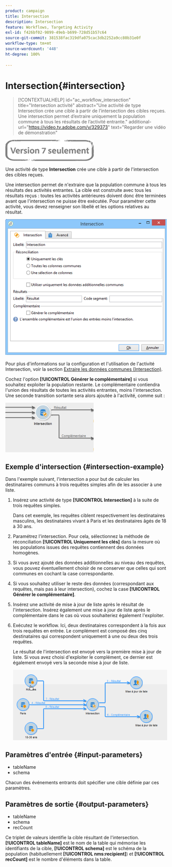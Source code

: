 ```yaml
---
product: campaign
title: Intersection
description: Intersection
feature: Workflows, Targeting Activity
exl-id: f426bf02-9899-49eb-b699-728d51b57c64
source-git-commit: 381538fac319dfa075cac3db2252a9cc80b31e0f
workflow-type: tm+mt
source-wordcount: '448'
ht-degree: 100%

---
```


# Intersection{#intersection}

>[!CONTEXTUALHELP]
>id="ac_workflow_intersection"
>title="Intersection activité"
>abstract="Une activité de type Intersection crée une cible à partir de l’intersection des cibles reçues. Une intersection permet d’extraire uniquement la population commune à tous les résultats de l’activité entrante."
>additional-url="https://video.tv.adobe.com/v/329373" text="Regarder une vidéo de démonstration"


![](../../assets/v7-only.svg)

Une activité de type **Intersection** crée une cible à partir de l&#39;intersection des cibles reçues.

Une intersection permet de n&#39;extraire que la population commune à tous les résultats des activités entrantes. La cible est construite avec tous les résultats reçus : toutes les activités antérieures doivent donc être terminées avant que l&#39;intersection ne puisse être exécutée. Pour paramétrer cette activité, vous devez renseigner son libellé et les options relatives au résultat.

![](assets/s_user_segmentation_inter.png)

Pour plus d&#39;informations sur la configuration et l&#39;utilisation de l&#39;activité Intersection, voir la section [Extraire les données communes (Intersection)](targeting-data.md#extracting-joint-data--intersection-).

Cochez l&#39;option **[!UICONTROL Générer le complémentaire]** si vous souhaitez exploiter la population restante. Le complémentaire contiendra l&#39;union des résultats de toutes les activités entrantes, moins l&#39;intersection. Une seconde transition sortante sera alors ajoutée à l&#39;activité, comme suit :

![](assets/s_user_segmentation_inter_compl.png)

## Exemple d&#39;intersection {#intersection-example}

Dans l&#39;exemple suivant, l&#39;intersection a pour but de calculer les destinataires communs à trois requêtes simples afin de les associer à une liste.

1. Insérez une activité de type **[!UICONTROL Intersection]** à la suite de trois requêtes simples.

   Dans cet exemple, les requêtes ciblent respectivement les destinataires masculins, les destinataires vivant à Paris et les destinataires âgés de 18 à 30 ans.

1. Paramétrez l&#39;intersection. Pour cela, sélectionnez la méthode de réconciliation **[!UICONTROL Uniquement les clés]** dans la mesure où les populations issues des requêtes contiennent des données homogènes.
1. Si vous avez ajouté des données additionnelles au niveau des requêtes, vous pouvez éventuellement choisir de ne conserver que celles qui sont communes en cochant la case correspondante.
1. Si vous souhaitez utiliser le reste des données (correspondant aux requêtes, mais pas à leur intersection), cochez la case **[!UICONTROL Générer le complémentaire]**.
1. Insérez une activité de mise à jour de liste après le résultat de l&#39;intersection. Insérez également une mise à jour de liste après le complémentaire dans le cas où vous souhaiteriez également l&#39;exploiter.
1. Exécutez le workflow. Ici, deux destinataires correspondent à la fois aux trois requêtes en entrée. Le complément est composé des cinq destinataires qui correspondent uniquement à une ou deux des trois requêtes.

   Le résultat de l&#39;intersection est envoyé vers la première mise à jour de liste. Si vous avez choisi d&#39;exploiter le complément, ce dernier est également envoyé vers la seconde mise à jour de liste.

   ![](assets/intersection_example.png)

## Paramètres d&#39;entrée {#input-parameters}

* tableName
* schema

Chacun des événements entrants doit spécifier une cible définie par ces paramètres.

## Paramètres de sortie {#output-parameters}

* tableName
* schema
* recCount

Ce triplet de valeurs identifie la cible résultant de l&#39;intersection. **[!UICONTROL tableName]** est le nom de la table qui mémorise les identifiants de la cible, **[!UICONTROL schema]** est le schéma de la population (habituellement **[!UICONTROL nms:recipient]**) et **[!UICONTROL recCount]** est le nombre d&#39;éléments dans la table.
